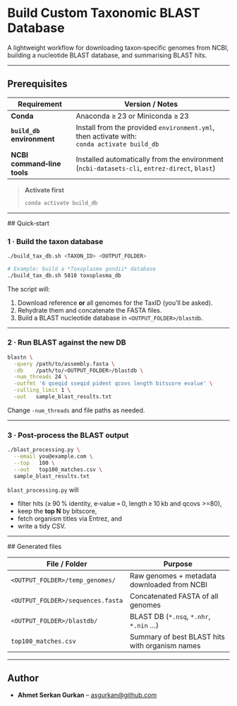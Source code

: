 # Build Custom Taxonomic BLAST Database

A lightweight workflow for downloading taxon‑specific genomes from NCBI, building a nucleotide BLAST database, and summarising BLAST hits.

---

## Prerequisites

| Requirement                 | Version / Notes                                                                               |
| --------------------------- | --------------------------------------------------------------------------------------------- |
| **Conda**                   | Anaconda ≥ 23 or Miniconda ≥ 23                                                               |
| **`build_db` environment**  | Install from the provided `environment.yml`, then activate with:<br>`conda activate build_db` |
| **NCBI command‑line tools** | Installed automatically from the environment (`ncbi‑datasets-cli`, `entrez‑direct`, `blast`)  |

> **Activate first**
>
> ```bash
> conda activate build_db
> ```

---

## Quick‑start

### 1 · Build the taxon database

```bash
./build_tax_db.sh <TAXON_ID> <OUTPUT_FOLDER>

# Example: build a *Toxoplasma gondii* database
./build_tax_db.sh 5810 toxoplasma_db
```

The script will:

1. Download reference **or** all genomes for the TaxID (you’ll be asked).
2. Rehydrate them and concatenate the FASTA files.
3. Build a BLAST nucleotide database in `<OUTPUT_FOLDER>/blastdb`.

---

### 2 · Run BLAST against the new DB

```bash
blastn \
  -query /path/to/assembly.fasta \
  -db    /path/to/<OUTPUT_FOLDER>/blastdb \
  -num_threads 24 \
  -outfmt '6 qseqid sseqid pident qcovs length bitscore evalue' \
  -culling_limit 1 \
  -out   sample_blast_results.txt
```

Change `-num_threads` and file paths as needed.

---

### 3 · Post‑process the BLAST output

```bash
./blast_processing.py \
  --email you@example.com \
  --top   100 \
  --out   top100_matches.csv \
  sample_blast_results.txt
```

`blast_processing.py` will 

* filter hits (≥ 90 % identity, e‑value = 0, length ≥ 10 kb and qcovs >=80),
* keep the **top N** by bitscore,
* fetch organism titles via Entrez, and
* write a tidy CSV.

---

## Generated files

| File / Folder                     | Purpose                                        |
| --------------------------------- | ---------------------------------------------- |
| `<OUTPUT_FOLDER>/temp_genomes/`   | Raw genomes + metadata downloaded from NCBI    |
| `<OUTPUT_FOLDER>/sequences.fasta` | Concatenated FASTA of all genomes              |
| `<OUTPUT_FOLDER>/blastdb/`        | BLAST DB (`*.nsq`, `*.nhr`, `*.nin` …)         |
| `top100_matches.csv`              | Summary of best BLAST hits with organism names |

---

## Author

* **Ahmet Serkan Gurkan** – [asgurkan@github.com](mailto:asgurkan@github.com)
